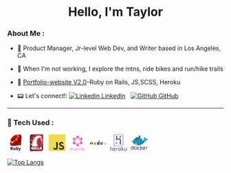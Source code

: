 
  
<h1 align="center">
  Hello, I'm Taylor 
</h1>

### About Me :

- :microscope: Product Manager, Jr-level Web Dev, and Writer based in Los Angeles, CA 

- :sunrise_over_mountains: When I'm not working, I explore the mtns, ride bikes and run/hike trails

- :ship: [Portfolio-website V2.0](https://portfolio.TaylorFerguson.xyz)–Ruby on Rails, JS,SCSS, Heroku 

- :pager: Let's connect!: [![Linkedin](https://i.stack.imgur.com/gVE0j.png) LinkedIn](https://www.linkedin.com/in/taylor-ferguson-57826660/)
&nbsp; [![GitHub](https://i.stack.imgur.com/tskMh.png) GitHub](https://github.com/taylorJalpha)



---

### :musical_score: Tech Used :

<div>
  
   <img src="https://github.com/devicons/devicon/blob/master/icons/ruby/ruby-original-wordmark.svg" title="Ruby" alt="Ruby" width="40" height="40"/>&nbsp;
  <img src="https://github.com/devicons/devicon/blob/master/icons/rails/rails-original-wordmark.svg" title="Rails" alt="Rails" width="40" height="40"/>&nbsp;
  <img src="https://github.com/devicons/devicon/blob/master/icons/javascript/javascript-original.svg" title="JavaScript" alt="JavaScript" width="40" height="40"/>&nbsp;
  <img src="https://github.com/devicons/devicon/blob/master/icons/graphql/graphql-plain-wordmark.svg" title="GraphQL" alt="GraphQL" width="40" height="40"/>&nbsp;
  <img src="https://github.com/devicons/devicon/blob/master/icons/nodejs/nodejs-original-wordmark.svg" title="NodeJS" alt="NodeJS" width="40" height="40"/>&nbsp;
  <img src="https://github.com/devicons/devicon/blob/master/icons/heroku/heroku-original-wordmark.svg" title="Heroku" alt="Heroku" width="40" height="40"/>&nbsp;
  <img src="https://github.com/devicons/devicon/blob/master/icons/docker/docker-original-wordmark.svg" title="docker" alt="docker" width="40" height="40"/>&nbsp;
</div>

[![Top Langs](https://github-readme-stats.vercel.app/api/top-langs/?username=taylorjalpha&theme=radical)](https://github.com/anuraghazra/github-readme-stats)
